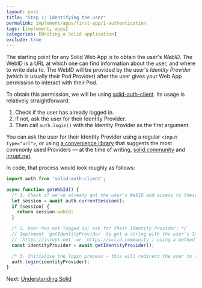 ```yaml
---
layout: post
title: "Step 1: identifying the user"
permalink: implement/apps/first-app/1-authentication
tags: [implement, apps]
categories: [Writing a Solid application]
exclude: true
---
```


The starting point for any Solid Web App is to obtain the user's _WebID_. The WebID is a URL at
which one can find information about the user, and where to write data to. The WebID will be provided by the user's _Identity Provider_ (which is usually their Pod Provider) after the user
gives your Web App permission to interact with their Pod.

To obtain this permission, we will be using [solid-auth-client](https://www.npmjs.com/package/solid-auth-client). Its usage is relatively straightforward:

1. Check if the user has already logged in.
2. If not, ask the user for their Identity Provider.
3. Then call `auth.login()` with the Identity Provider as the first argument.

You can ask the user for their Identity Provider using a regular `<input type="url">`, or using [a convenience library](https://www.npmjs.com/package/@solid/react/) that suggests the most commonly used Providers — at the time of writing, [solid.community](https://solid.community/) and [inrupt.net](https://inrupt.net/).

In code, that process would look roughly as follows:

```typescript
import auth from 'solid-auth-client';

async function getWebId() {
  /* 1. Check if we've already got the user's WebID and access to their Pod: */
  let session = await auth.currentSession();
  if (session) {
    return session.webId;
  }

  /* 2. User has not logged in; ask for their Identity Provider: */
  // Implement `getIdentityProvider` to get a string with the user's Identity Provider (e.g.
  // `https://inrupt.net` or `https://solid.community`) using a method of your choice.
  const identityProvider = await getIdentityProvider();

  /* 3. Initialise the login process - this will redirect the user to their Identity Provider: */
  auth.login(identityProvider);
}
```

Next: [Understanding Solid]({{site.baseUrl}}/implement/apps/first-app/2-understanding-solid)
